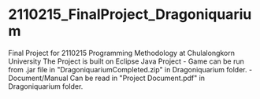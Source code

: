# 2110215_FinalProject_Dragoniquarium
Final Project for 2110215 Programming Methodology at Chulalongkorn University
The Project is built on Eclipse Java Project 
    - Game can be run from .jar file in "DragoniquariumCompleted.zip" in Dragoniquarium folder.
    - Document/Manual Can be read in "Project Document.pdf" in Dragoniquarium folder.